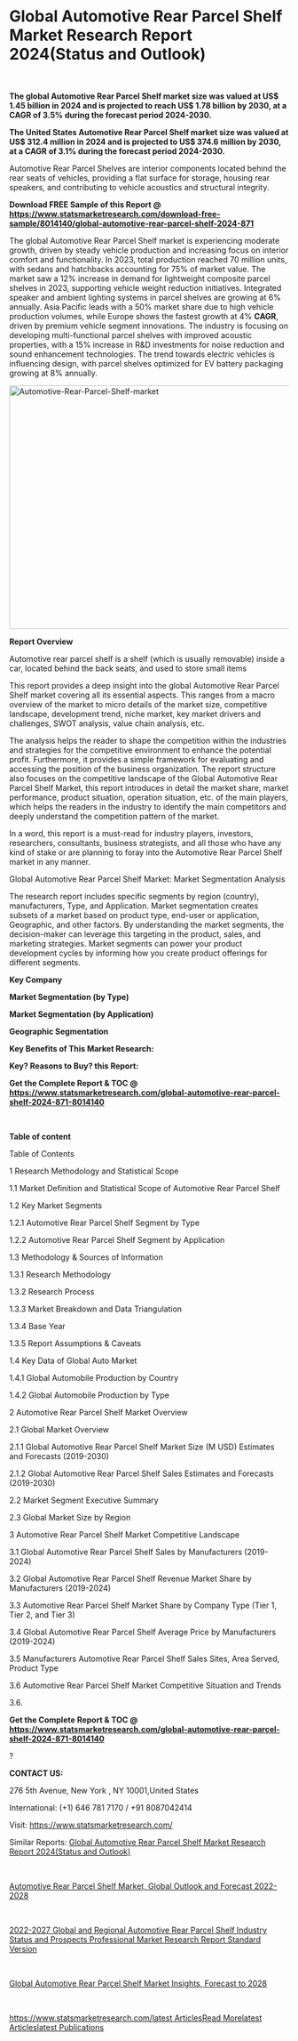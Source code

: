 <h1>Global Automotive Rear Parcel Shelf Market Research Report 2024(Status and Outlook)</h1><br/><p><strong>The global Automotive Rear Parcel Shelf market size was valued at US$ 1.45 billion in 2024 and is projected to reach US$ 1.78 billion by 2030, at a <strong>CAGR</strong> of 3.5% during the forecast period 2024-2030.</strong></p>
 
 
 
 <p><strong>The United States Automotive Rear Parcel Shelf market size was valued at US$ 312.4 million in 2024 and is projected to US$ 374.6 million by 2030, at a <strong>CAGR</strong> of 3.1% during the forecast period 2024-2030.</strong></p>
 
 
 
 <p>Automotive Rear Parcel Shelves are interior components located behind the rear seats of vehicles, providing a flat surface for storage, housing rear speakers, and contributing to vehicle acoustics and structural integrity.</p>
 
 
 
 <p><strong>Download FREE Sample of this Report @ <a href="https://www.statsmarketresearch.com/download-free-sample/8014140/global-automotive-rear-parcel-shelf-2024-871">https://www.statsmarketresearch.com/download-free-sample/8014140/global-automotive-rear-parcel-shelf-2024-871</a></strong></p>
 
 
 
 <p>The global Automotive Rear Parcel Shelf market is experiencing moderate growth, driven by steady vehicle production and increasing focus on interior comfort and functionality. In 2023, total production reached 70 million units, with sedans and hatchbacks accounting for 75% of market value. The market saw a 12% increase in demand for lightweight composite parcel shelves in 2023, supporting vehicle weight reduction initiatives. Integrated speaker and ambient lighting systems in parcel shelves are growing at 6% annually. Asia Pacific leads with a 50% market share due to high vehicle production volumes, while Europe shows the fastest growth at 4% <strong>CAGR</strong>, driven by premium vehicle segment innovations. The industry is focusing on developing multi-functional parcel shelves with improved acoustic properties, with a 15% increase in R&D investments for noise reduction and sound enhancement technologies. The trend towards electric vehicles is influencing design, with parcel shelves optimized for EV battery packaging growing at 8% annually.</p>
 
 
 
 <p><img alt="Automotive-Rear-Parcel-Shelf-market" src="https://www.grandresearchstore.com/assets/report-images/Automotive_Rear_Parcel_Shelf_market.png" style="width: 730px; height: 438px;" /></p>
 
 
 
 <p><strong>Report Overview</strong></p>
 
 
 
 <p>Automotive rear parcel shelf is a shelf (which is usually removable) inside a car, located behind the back seats, and used to store small items</p>
 
 
 
 <p>This report provides a deep insight into the global Automotive Rear Parcel Shelf market covering all its essential aspects. This ranges from a macro overview of the market to micro details of the market size, competitive landscape, development trend, niche market, key market drivers and challenges, SWOT analysis, value chain analysis, etc.</p>
 
 
 
 <p>The analysis helps the reader to shape the competition within the industries and strategies for the competitive environment to enhance the potential profit. Furthermore, it provides a simple framework for evaluating and accessing the position of the business organization. The report structure also focuses on the competitive landscape of the Global Automotive Rear Parcel Shelf Market, this report introduces in detail the market share, market performance, product situation, operation situation, etc. of the main players, which helps the readers in the industry to identify the main competitors and deeply understand the competition pattern of the market.</p>
 
 
 
 <p>In a word, this report is a must-read for industry players, investors, researchers, consultants, business strategists, and all those who have any kind of stake or are planning to foray into the Automotive Rear Parcel Shelf market in any manner.</p>
 
 
 
 <p>Global Automotive Rear Parcel Shelf Market: Market Segmentation Analysis</p>
 
 
 
 <p>The research report includes specific segments by region (country), manufacturers, Type, and Application. Market segmentation creates subsets of a market based on product type, end-user or application, Geographic, and other factors. By understanding the market segments, the decision-maker can leverage this targeting in the product, sales, and marketing strategies. Market segments can power your product development cycles by informing how you create product offerings for different segments.</p>
 
 
 
 <p><strong>Key Company</strong></p>
 
 
 
 <p><strong>Market Segmentation (by Type)</strong></p>
 
 
 
 <p><strong>Market Segmentation (<strong>by Application</strong>)</strong></p>
 
 
 
 <p><strong>Geographic Segmentation</strong></p>
 
 
 
 <p><strong>Key Benefits of This Market Research:</strong></p>
 
 
 
 <p><strong>Key? <strong>Reasons to Buy</strong>? this Report:</strong></p>
 
 
 
 <div><b>Get the Complete Report & TOC @ <a href="https://www.statsmarketresearch.com/global-automotive-rear-parcel-shelf-2024-871-8014140">https://www.statsmarketresearch.com/global-automotive-rear-parcel-shelf-2024-871-8014140</a></b></div>
 
 
 
 <p><br />
 
 <b>Table of content</b></p>
 
 
 
 <p>Table of Contents<br />
 
 1 Research Methodology and Statistical Scope<br />
 
 1.1 Market Definition and Statistical Scope of Automotive Rear Parcel Shelf<br />
 
 1.2 Key Market Segments<br />
 
 1.2.1 Automotive Rear Parcel Shelf Segment by Type<br />
 
 1.2.2 Automotive Rear Parcel Shelf Segment by Application<br />
 
 1.3 Methodology & Sources of Information<br />
 
 1.3.1 Research Methodology<br />
 
 1.3.2 Research Process<br />
 
 1.3.3 Market Breakdown and Data Triangulation<br />
 
 1.3.4 Base Year<br />
 
 1.3.5 Report Assumptions & Caveats<br />
 
 1.4 Key Data of Global Auto Market<br />
 
 1.4.1 Global Automobile Production by Country<br />
 
 1.4.2 Global Automobile Production by Type<br />
 
 2 Automotive Rear Parcel Shelf Market Overview<br />
 
 2.1 Global Market Overview<br />
 
 2.1.1 Global Automotive Rear Parcel Shelf Market Size (M USD) Estimates and Forecasts (2019-2030)<br />
 
 2.1.2 Global Automotive Rear Parcel Shelf Sales Estimates and Forecasts (2019-2030)<br />
 
 2.2 Market Segment Executive Summary<br />
 
 2.3 Global Market Size by Region<br />
 
 3 Automotive Rear Parcel Shelf Market Competitive Landscape<br />
 
 3.1 Global Automotive Rear Parcel Shelf Sales by Manufacturers (2019-2024)<br />
 
 3.2 Global Automotive Rear Parcel Shelf Revenue Market Share by Manufacturers (2019-2024)<br />
 
 3.3 Automotive Rear Parcel Shelf Market Share by Company Type (Tier 1, Tier 2, and Tier 3)<br />
 
 3.4 Global Automotive Rear Parcel Shelf Average Price by Manufacturers (2019-2024)<br />
 
 3.5 Manufacturers Automotive Rear Parcel Shelf Sales Sites, Area Served, Product Type<br />
 
 3.6 Automotive Rear Parcel Shelf Market Competitive Situation and Trends<br />
 
 3.6.</p>
 
 
 
 <div><b>Get the Complete Report & TOC @ <a href="https://www.statsmarketresearch.com/global-automotive-rear-parcel-shelf-2024-871-8014140">https://www.statsmarketresearch.com/global-automotive-rear-parcel-shelf-2024-871-8014140</a></b></div>
 
 
 
 <p>? </p>
 
 
 
 <p><b>CONTACT US:</b><br />
 
 276 5th Avenue, New York , NY 10001,United States<br />
 
 International: (+1) 646 781 7170 / +91 8087042414<br />
 
 Visit: <a href="https://www.statsmarketresearch.com/">https://www.statsmarketresearch.com/</a><br />
 
 Similar Reports: <a href="https://www.statsmarketresearch.com/global-automotive-rear-parcel-shelf-2024-871-8014140">Global Automotive Rear Parcel Shelf Market Research Report 2024(Status and Outlook)</a><br />
 
 <br />
 
 <a href="https://www.statsmarketresearch.com/global-automotive-rear-parcel-shelf-2024-871-8014140">Automotive Rear Parcel Shelf Market, Global Outlook and Forecast 2022-2028</a><br />
 
 <br />
 
 <a href="https://www.statsmarketresearch.com/global-automotive-rear-parcel-shelf-2024-871-8014140">2022-2027 Global and Regional Automotive Rear Parcel Shelf Industry Status and Prospects Professional Market Research Report Standard Version</a><br />
 
 <br />
 
 <a href="https://www.statsmarketresearch.com/global-automotive-rear-parcel-shelf-2024-871-8014140">Global Automotive Rear Parcel Shelf Market Insights, Forecast to 2028</a><br />
 
 <br />
 
 <a href="https://gyeongbokgung.com">https://www.statsmarketresearch.com/</a><a href="https://hallyeomaritime.com">latest Articles</a><a href="https://jingwansa.com">Read More</a><a href="https://nguoiviet.jp/">latest Articles</a><a href="https://www.intelmarketresearch.com/">latest Publications</a></p>